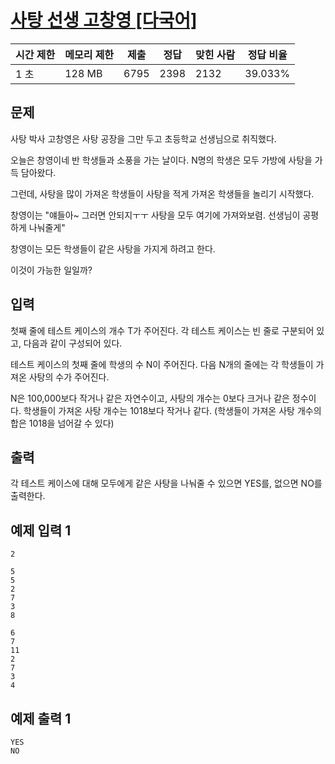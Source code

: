 # [사탕 선생 고창영 [다국어]](https://www.acmicpc.net/problem/2547)

| 시간 제한 | 메모리 제한 | 제출 | 정답 | 맞힌 사람 | 정답 비율 |
| --- | --- | --- | --- | --- | --- |
| 1 초 | 128 MB | 6795 | 2398 | 2132 | 39.033% |

## 문제

사탕 박사 고창영은 사탕 공장을 그만 두고 초등학교 선생님으로 취직했다.

오늘은 창영이네 반 학생들과 소풍을 가는 날이다. N명의 학생은 모두 가방에 사탕을 가득 담아왔다.

그런데, 사탕을 많이 가져온 학생들이 사탕을 적게 가져온 학생들을 놀리기 시작했다.

창영이는 "얘들아~ 그러면 안되지ㅜㅜ 사탕을 모두 여기에 가져와보렴. 선생님이 공평하게 나눠줄게"

창영이는 모든 학생들이 같은 사탕을 가지게 하려고 한다.

이것이 가능한 일일까?

## 입력

첫째 줄에 테스트 케이스의 개수 T가 주어진다. 각 테스트 케이스는 빈 줄로 구분되어 있고, 다음과 같이 구성되어 있다.

테스트 케이스의 첫째 줄에 학생의 수 N이 주어진다. 다음 N개의 줄에는 각 학생들이 가져온 사탕의 수가 주어진다.

N은 100,000보다 작거나 같은 자연수이고, 사탕의 개수는 0보다 크거나 같은 정수이다. 학생들이 가져온 사탕 개수는 1018보다 작거나 같다. (학생들이 가져온 사탕 개수의 합은 1018을 넘어갈 수 있다)

## 출력

각 테스트 케이스에 대해 모두에게 같은 사탕을 나눠줄 수 있으면 YES를, 없으면 NO를 출력한다.

## 예제 입력 1

```
2

5
5
2
7
3
8

6
7
11
2
7
3
4
```

## 예제 출력 1

```
YES
NO
```
